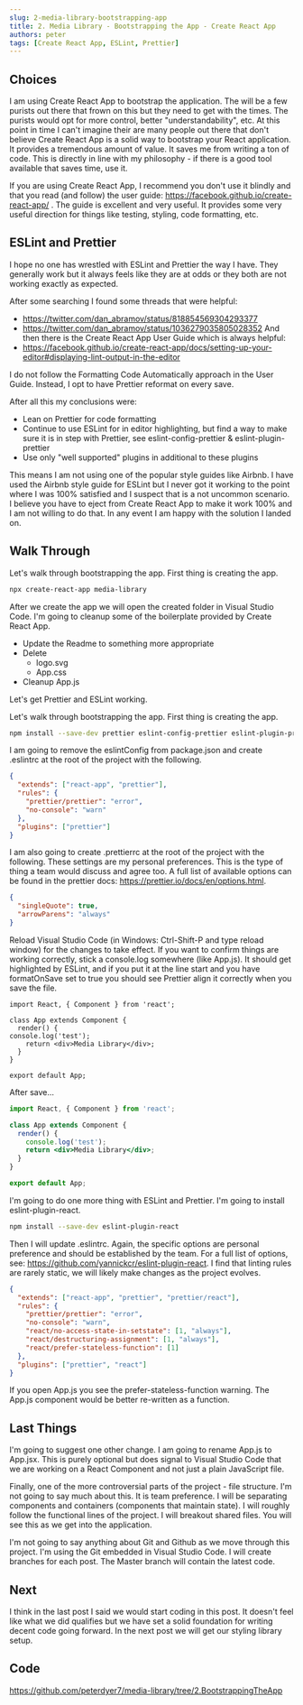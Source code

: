 ```yaml
---
slug: 2-media-library-bootstrapping-app
title: 2. Media Library - Bootstrapping the App - Create React App
authors: peter
tags: [Create React App, ESLint, Prettier]
---
```


## Choices

I am using Create React App to bootstrap the application. The will be a few purists out there that frown on this but they need to get with the times. The purists would opt for more control, better "understandability", etc. At this point in time I can't imagine their are many people out there that don't believe Create React App is a solid way to bootstrap your React application. It provides a tremendous amount of value. It saves me from writing a ton of code. This is directly in line with my philosophy - if there is a good tool available that saves time, use it.

If you are using Create React App, I recommend you don't use it blindly and that you read (and follow) the user guide: <https://facebook.github.io/create-react-app/> . The guide is excellent and very useful. It provides some very useful direction for things like testing, styling, code formatting, etc.

<!--truncate-->

## ESLint and Prettier

I hope no one has wrestled with ESLint and Prettier the way I have. They generally work but it always feels like they are at odds or they both are not working exactly as expected.

After some searching I found some threads that were helpful:

- <https://twitter.com/dan_abramov/status/818854569304293377>
- <https://twitter.com/dan_abramov/status/1036279035805028352>
  And then there is the Create React App User Guide which is always helpful:
- <https://facebook.github.io/create-react-app/docs/setting-up-your-editor#displaying-lint-output-in-the-editor>

I do not follow the Formatting Code Automatically approach in the User Guide. Instead, I opt to have Prettier reformat on every save.

After all this my conclusions were:

- Lean on Prettier for code formatting
- Continue to use ESLint for in editor highlighting, but find a way to make sure it is in step with Prettier, see eslint-config-prettier & eslint-plugin-prettier
- Use only "well supported" plugins in additional to these plugins

This means I am not using one of the popular style guides like Airbnb. I have used the Airbnb style guide for ESLint but I never got it working to the point where I was 100% satisfied and I suspect that is a not uncommon scenario. I believe you have to eject from Create React App to make it work 100% and I am not willing to do that. In any event I am happy with the solution I landed on.

## Walk Through

Let's walk through bootstrapping the app. First thing is creating the app.

```bash
npx create-react-app media-library
```

After we create the app we will open the created folder in Visual Studio Code. I'm going to cleanup some of the boilerplate provided by Create React App.

- Update the Readme to something more appropriate
- Delete
  - logo.svg
  - App.css
- Cleanup App.js

Let's get Prettier and ESLint working.

Let's walk through bootstrapping the app. First thing is creating the app.

```bash
npm install --save-dev prettier eslint-config-prettier eslint-plugin-prettier
```

I am going to remove the eslintConfig from package.json and create .eslintrc at the root of the project with the following.

```json
{
  "extends": ["react-app", "prettier"],
  "rules": {
    "prettier/prettier": "error",
    "no-console": "warn"
  },
  "plugins": ["prettier"]
}
```

I am also going to create .prettierrc at the root of the project with the following. These settings are my personal preferences. This is the type of thing a team would discuss and agree too. A full list of available options can be found in the prettier docs: <https://prettier.io/docs/en/options.html>.

```json
{
  "singleQuote": true,
  "arrowParens": "always"
}
```

Reload Visual Studio Code (in Windows: Ctrl-Shift-P and type reload window) for the changes to take effect. If you want to confirm things are working correctly, stick a console.log somewhere (like App.js). It should get highlighted by ESLint, and if you put it at the line start and you have formatOnSave set to true you should see Prettier align it correctly when you save the file.

```
import React, { Component } from 'react';

class App extends Component {
  render() {
console.log('test');
    return <div>Media Library</div>;
  }
}

export default App;
```

After save...

```jsx
import React, { Component } from 'react';

class App extends Component {
  render() {
    console.log('test');
    return <div>Media Library</div>;
  }
}

export default App;
```

I'm going to do one more thing with ESLint and Prettier. I'm going to install eslint-plugin-react.

```bash
npm install --save-dev eslint-plugin-react
```

Then I will update .eslintrc. Again, the specific options are personal preference and should be established by the team. For a full list of options, see: <https://github.com/yannickcr/eslint-plugin-react>. I find that linting rules are rarely static, we will likely make changes as the project evolves.

```json
{
  "extends": ["react-app", "prettier", "prettier/react"],
  "rules": {
    "prettier/prettier": "error",
    "no-console": "warn",
    "react/no-access-state-in-setstate": [1, "always"],
    "react/destructuring-assignment": [1, "always"],
    "react/prefer-stateless-function": [1]
  },
  "plugins": ["prettier", "react"]
}
```

If you open App.js you see the prefer-stateless-function warning. The App.js component would be better re-written as a function.

## Last Things

I'm going to suggest one other change. I am going to rename App.js to App.jsx. This is purely optional but does signal to Visual Studio Code that we are working on a React Component and not just a plain JavaScript file.

Finally, one of the more controversial parts of the project - file structure. I'm not going to say much about this. It is team preference. I will be separating components and containers (components that maintain state). I will roughly follow the functional lines of the project. I will breakout shared files. You will see this as we get into the application.

I'm not going to say anything about Git and Github as we move through this project. I'm using the Git embedded in Visual Studio Code. I will create branches for each post. The Master branch will contain the latest code.

## Next

I think in the last post I said we would start coding in this post. It doesn't feel like what we did qualifies but we have set a solid foundation for writing decent code going forward. In the next post we will get our styling library setup.

## Code

<https://github.com/peterdyer7/media-library/tree/2.BootstrappingTheApp>
